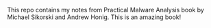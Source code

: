 This repo contains my notes from Practical Malware Analysis book by Michael Sikorski and Andrew Honig. This is an amazing book! 